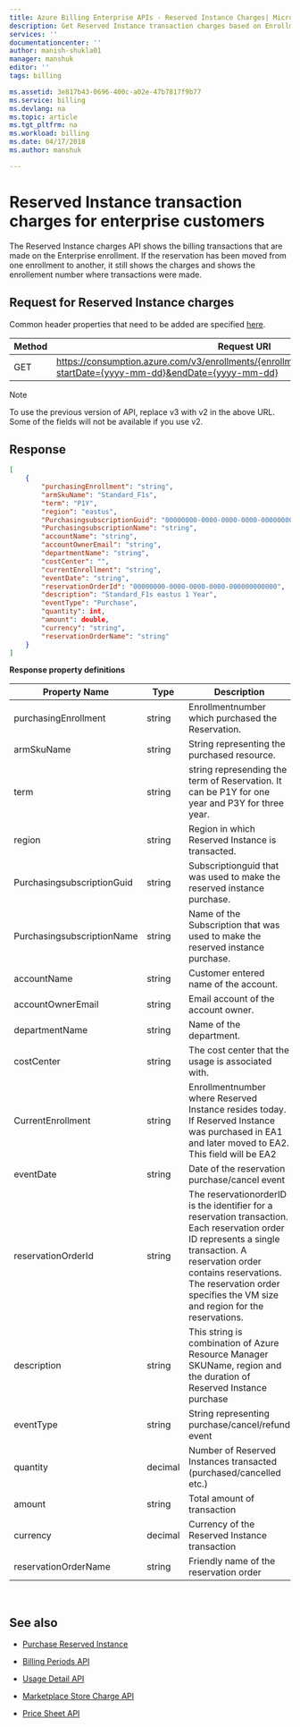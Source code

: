 ```yaml
---
title: Azure Billing Enterprise APIs - Reserved Instance Charges| Microsoft Docs
description: Get Reserved Instance transaction charges based on Enrollment.
services: ''
documentationcenter: ''
author: manish-shukla01
manager: manshuk
editor: ''
tags: billing

ms.assetid: 3e817b43-0696-400c-a02e-47b7817f9b77
ms.service: billing
ms.devlang: na
ms.topic: article
ms.tgt_pltfrm: na
ms.workload: billing
ms.date: 04/17/2018
ms.author: manshuk

---
```

# Reserved Instance transaction charges for enterprise customers

The Reserved Instance charges API shows the billing transactions that are made on the Enterprise enrollment. If the reservation has been moved from one enrollment to another, it still shows the charges and shows the enrollement number where transactions were made.



## Request for Reserved Instance charges 
Common header properties that need to be added are specified [here](https://docs.microsoft.com/azure/billing/billing-enterprise-api). 

|Method | Request URI|
|-|-|
|GET| https://consumption.azure.com/v3/enrollments/{enrollmentNumber}/reservationcharges?startDate={yyyy-mm-dd}&endDate={yyyy-mm-dd}

> [!Note]
> To use the previous version of API, replace v3 with v2 in the above URL. Some of the fields will not be available if you use v2.
>
## Response
```json
[
    {
        "purchasingEnrollment": "string",
        "armSkuName": "Standard_F1s",
        "term": "P1Y",
        "region": "eastus",
        "PurchasingsubscriptionGuid": "00000000-0000-0000-0000-000000000000",
        "PurchasingsubscriptionName": "string",
        "accountName": "string",
        "accountOwnerEmail": "string",
        "departmentName": "string",
        "costCenter": "",
        "currentEnrollment": "string",
        "eventDate": "string",
        "reservationOrderId": "00000000-0000-0000-0000-000000000000",
        "description": "Standard_F1s eastus 1 Year",
        "eventType": "Purchase",
        "quantity": int,
        "amount": double,
        "currency": "string",
        "reservationOrderName": "string"
    }
]
```
**Response property definitions**

|Property Name| Type| Description
|-|-|-|
|purchasingEnrollment|string|Enrollmentnumber which purchased the Reservation.|
|armSkuName|string|String representing the purchased resource.|
|term|string|string represending the term of Reservation. It can be P1Y for one year and P3Y for three year.|
|region|string|Region in which Reserved Instance is transacted.|
|PurchasingsubscriptionGuid|string|Subscriptionguid that was used to make the reserved instance purchase.|
|PurchasingsubscriptionName|string|Name of the Subscription that was used to make the reserved instance purchase.|
|accountName| string| Customer entered name of the account. |
|accountOwnerEmail| string| Email account of the account owner. |
|departmentName| string| Name of the department. |
|costCenter| string| The cost center that the usage is associated with. |
|CurrentEnrollment|string|Enrollmentnumber where Reserved Instance resides today. If Reserved Instance was purchased in EA1 and later moved to EA2. This field will be EA2|
|eventDate|string|Date of the reservation purchase/cancel event|
|reservationOrderId|string |The reservationorderID is the identifier for a reservation transaction. Each reservation order ID represents a single transaction. A reservation order contains reservations. The reservation order specifies the VM size and region for the reservations.|
|description|string |This string is combination of Azure Resource Manager SKUName, region and the duration of Reserved Instance purchase|
|eventType|string| String representing purchase/cancel/refund event|
|quantity|decimal| Number of Reserved Instances transacted (purchased/cancelled etc.)|
|amount|string| Total amount of transaction|
|currency|decimal| Currency of the Reserved Instance transaction|
|reservationOrderName|string| Friendly name of the reservation order|


<br/>


## See also

* [Purchase Reserved Instance](https://docs.microsoft.com/en-us/azure/virtual-machines/windows/prepay-reserved-vm-instances)

* [Billing Periods API](billing-enterprise-api-billing-periods.md)

* [Usage Detail API](billing-enterprise-api-usage-detail.md) 

* [Marketplace Store Charge API](billing-enterprise-api-marketplace-storecharge.md) 

* [Price Sheet API](billing-enterprise-api-pricesheet.md)